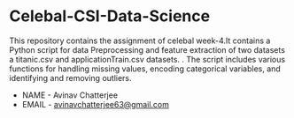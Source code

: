 # Celebal-CSI-Data-Science
This repository contains the assignment of celebal week-4.It contains a Python script for data Preprocessing and feature extraction of two datasets a titanic.csv and applicationTrain.csv datasets. . The script includes various functions for handling missing values, encoding categorical variables, and identifying and removing outliers.

- NAME - Avinav Chatterjee
- EMAIL - avinavchatterjee63@gmail.com
